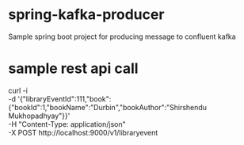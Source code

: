 # spring-kafka-producer
Sample spring boot project for producing message to confluent kafka

# sample rest api call
curl -i \
-d '{"libraryEventId":111,"book":{"bookId":1,"bookName":"Durbin","bookAuthor":"Shirshendu Mukhopadhyay"}}' \
-H "Content-Type: application/json" \
-X POST http://localhost:9000/v1/libraryevent
